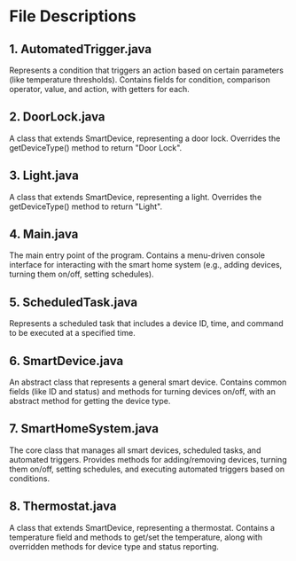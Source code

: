 # File Descriptions

## 1. AutomatedTrigger.java
Represents a condition that triggers an action based on certain parameters (like temperature thresholds).
Contains fields for condition, comparison operator, value, and action, with getters for each.

## 2. DoorLock.java
A class that extends SmartDevice, representing a door lock.
Overrides the getDeviceType() method to return "Door Lock".

## 3. Light.java
A class that extends SmartDevice, representing a light.
Overrides the getDeviceType() method to return "Light".

## 4. Main.java
The main entry point of the program.
Contains a menu-driven console interface for interacting with the smart home system (e.g., adding devices, turning them on/off, setting schedules).

## 5. ScheduledTask.java
Represents a scheduled task that includes a device ID, time, and command to be executed at a specified time.

## 6. SmartDevice.java
An abstract class that represents a general smart device.
Contains common fields (like ID and status) and methods for turning devices on/off, with an abstract method for getting the device type.

## 7. SmartHomeSystem.java
The core class that manages all smart devices, scheduled tasks, and automated triggers.
Provides methods for adding/removing devices, turning them on/off, setting schedules, and executing automated triggers based on conditions.

## 8. Thermostat.java
A class that extends SmartDevice, representing a thermostat.
Contains a temperature field and methods to get/set the temperature, along with overridden methods for device type and status reporting.
